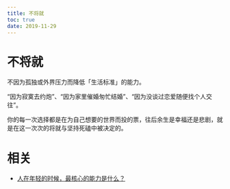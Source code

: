 ```yaml
---
title: 不将就
toc: true
date: 2019-11-29
---
```

# 不将就

不因为孤独或外界压力而降低「生活标准」的能力。

“因为寂寞去约炮”、“因为家里催婚匆忙结婚”、“因为没谈过恋爱随便找个人交往”。

你的每一次选择都是在为自己想要的世界而投的票，往后余生是幸福还是悲剧，就是在这一次次的将就与坚持死磕中被决定的。


# 相关

- [人在年轻的时候，最核心的能力是什么？](https://www.zhihu.com/question/303482683)
